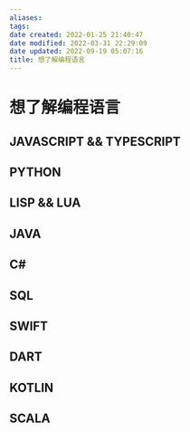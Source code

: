 ```yaml
---
aliases:
tags:
date created: 2022-01-25 21:40:47
date modified: 2022-03-31 22:29:09
date updated: 2022-09-19 05:07:16
title: 想了解编程语言
---
```


# 想了解编程语言




## JAVASCRIPT && TYPESCRIPT

## PYTHON

## LISP && LUA

## JAVA

## C\#

## SQL

## SWIFT

## DART

## KOTLIN

## SCALA
